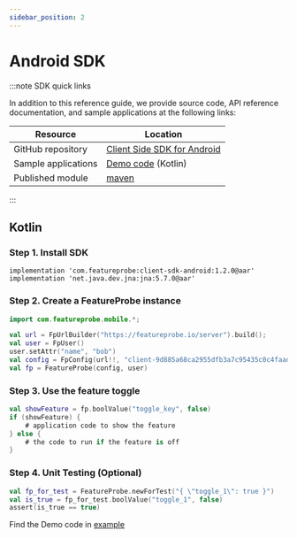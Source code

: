 ```yaml
---
sidebar_position: 2
---
```


# Android SDK

:::note SDK quick links

In addition to this reference guide, we provide source code, API reference documentation, and sample applications at the following links:

| **Resource**  | **Location**                                                 |
| ------------- | ------------------------------------------------------------ |
| GitHub repository | [Client Side SDK for Android](https://github.com/FeatureProbe/client-sdk-mobile/tree/main/sdk-android) |
| Sample applications      | [Demo code](https://github.com/FeatureProbe/client-sdk-mobile/tree/main/examples/demo-android) (Kotlin) |
| Published module    | [maven](https://mvnrepository.com/artifact/com.featureprobe/client-sdk-android) |

:::

## Kotlin

### Step 1. Install SDK

```shell
implementation 'com.featureprobe:client-sdk-android:1.2.0@aar'
implementation 'net.java.dev.jna:jna:5.7.0@aar'
```

### Step 2. Create a FeatureProbe instance

```kotlin
import com.featureprobe.mobile.*;

val url = FpUrlBuilder("https://featureprobe.io/server").build();
val user = FpUser()
user.setAttr("name", "bob")
val config = FpConfig(url!!, "client-9d885a68ca2955dfb3a7c95435c0c4faad70b50d", 10u, true)
val fp = FeatureProbe(config, user)
```

### Step 3.  Use the feature toggle

``` kotlin
val showFeature = fp.boolValue("toggle_key", false)
if (showFeature) {
    # application code to show the feature
} else {
    # the code to run if the feature is off
}
```

### Step 4. Unit Testing (Optional)

```kotlin
val fp_for_test = FeatureProbe.newForTest("{ \"toggle_1\": true }")
val is_true = fp_for_test.boolValue("toggle_1", false)
assert(is_true == true)
```

Find the Demo code in [example](https://github.com/FeatureProbe/client-sdk-mobile/tree/main/examples/)
